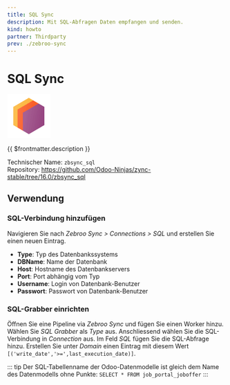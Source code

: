 ```yaml
---
title: SQL Sync
description: Mit SQL-Abfragen Daten empfangen und senden.
kind: howto
partner: Thirdparty
prev: ./zebroo-sync
---
```

# SQL Sync
![icons_odoo_thirdparty](attachments/icons_odoo_thirdparty.png)

{{ $frontmatter.description }}

Technischer Name: `zbsync_sql`\
Repository: <https://github.com/Odoo-Ninjas/zync-stable/tree/16.0/zbsync_sql>

## Verwendung

### SQL-Verbindung hinzufügen

Navigieren Sie nach *Zebroo Sync > Connections > SQL* und erstellen Sie einen neuen Eintrag.

* **Type**: Typ des Datenbankssystems
* **DBName**: Name der Datenbank
* **Host**: Hostname des Datenbankservers
* **Port**: Port abhängig vom Typ
* **Username**: Login von Datenbank-Benutzer
* **Passwort**: Passwort von Datenbank-Benutzer

### SQL-Grabber einrichten

Öffnen Sie eine Pipeline via *Zebroo Sync* und fügen Sie einen Worker hinzu. Wählen Sie *SQL Grabber* als *Type* aus. Anschliessend wählen Sie die SQL-Verbindung in *Connection* aus. Im Feld *SQL* fügen Sie die SQL-Abfrage hinzu. Erstellen Sie unter *Domain* einen Eintrag mit diesem Wert `[('write_date','>=',last_execution_date)]`.

::: tip
Der SQL-Tabellenname der Odoo-Datenmodelle ist gleich dem Name des Datenmodells ohne Punkte: `SELECT * FROM job_portal_joboffer`
:::
